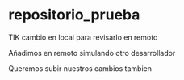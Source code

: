 # repositorio_prueba
TIK
cambio en local para revisarlo en remoto

Añadimos en remoto simulando otro desarrollador

Queremos subir nuestros cambios tambien
